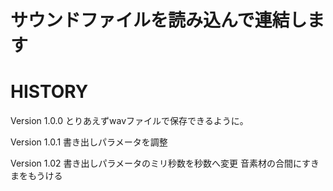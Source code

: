 サウンドファイルを読み込んで連結します
===================

HISTORY
=======

Version 1.0.0
とりあえずwavファイルで保存できるように。

Version 1.0.1
書き出しパラメータを調整

Version 1.02
書き出しパラメータのミリ秒数を秒数へ変更
音素材の合間にすきまをもうける
